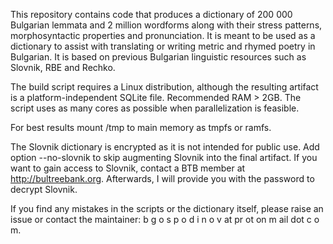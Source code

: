 This repository contains code that produces a dictionary of 200 000 Bulgarian lemmata and 2 million wordforms along with their stress patterns, morphosyntactic properties and pronunciation. It is meant to be used as a dictionary to assist with translating or writing metric and rhymed poetry in Bulgarian. It is based on previous Bulgarian linguistic resources such as Slovnik, RBE and Rechko.

The build script requires a Linux distribution, although the resulting artifact is a platform-independent SQLite file. Recommended RAM > 2GB. The script uses as many cores as possible when parallelization is feasible.

For best results mount /tmp to main memory as tmpfs or ramfs.

The Slovnik dictionary is encrypted as it is not intended for public use. Add option --no-slovnik to skip augmenting Slovnik into the final artifact. If you want to gain access to Slovnik, contact a BTB member at http://bultreebank.org. Afterwards, I will provide you with the password to decrypt Slovnik.

If you find any mistakes in the scripts or the dictionary itself, please raise an issue or contact the maintainer: b g o s p o d i n o v at pr ot on m ail dot c o m.